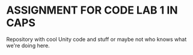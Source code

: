 # ASSIGNMENT FOR CODE LAB 1 IN CAPS

Repository with cool Unity code and stuff or maybe not who knows what we're doing here. 
